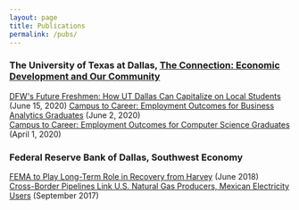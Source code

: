 ```yaml
---
layout: page
title: Publications
permalink: /pubs/
---
```


### The University of Texas at Dallas, [The Connection: Economic Development and Our Community](https://www.utdallas.edu/economicengine/connection/)

[DFW's Future Freshmen: How UT Dallas Can Capitalize on Local Students](https://www.utdallas.edu/economicengine/download/The_Connection_20200615.pdf) (June 15, 2020)
[Campus to Career: Employment Outcomes for Business Analytics Graduates](https://www.utdallas.edu/economicengine/download/The_Connection_20200602.pdf) (June 2, 2020)  
[Campus to Career: Employment Outcomes for Computer Science Graduates](https://www.utdallas.edu/economicengine/download/The_Connection_20200401.pdf) (April 1, 2020)


### Federal Reserve Bank of Dallas, Southwest Economy

[FEMA to Play Long-Term Role in Recovery from Harvey](https://www.dallasfed.org/~/media/documents/research/swe/2018/swe1802e.pdf) (June 2018)    
[Cross-Border Pipelines Link U.S. Natural Gas Producers, Mexican Electricity Users](https://www.dallasfed.org/~/media/documents/research/swe/2017/swe1703f.pdf) (September 2017)

